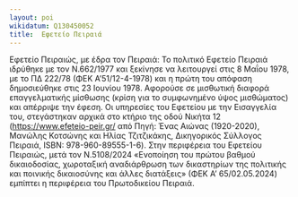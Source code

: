 ```yaml
---
layout: poi
wikidatum: Q130450052
title:  Εφετείο Πειραιά
---
```


Εφετείο Πειραιώς, με έδρα τον Πειραιά: Το πολιτικό Εφετείο Πειραιά ιδρύθηκε με τον Ν.662/1977 και ξεκίνησε να λειτουργεί στις 8 Μαΐου 1978, με το ΠΔ 222/78 (ΦΕΚ Α’51/12-4-1978) και η πρώτη του απόφαση δημοσιεύθηκε στις 23 Ιουνίου 1978. Αφορούσε σε μισθωτική διαφορά επαγγελματικής μίσθωσης (κρίση για το συμφωνημένο ύψος μισθώματος) και απέρριψε την έφεση. Οι υπηρεσίες του Εφετείου με την Εισαγγελία του, στεγάστηκαν αρχικά στο κτήριο της οδού Νικήτα 12 (https://www.efeteio-peir.gr/ από Πηγή: Ένας Αιώνας (1920-2020), Μανώλης Κοτσώνης και Ηλίας Τζιτζικάκης, Δικηγορικός Σύλλογος Πειραιά, ISBN: 978-960-89555-1-6). Στην περιφέρεια του Εφετείου Πειραιώς, μετά τον Ν.5108/2024 «Ενοποίηση του πρώτου βαθμού δικαιοδοσίας, χωροταξική αναδιάρθρωση των δικαστηρίων της πολιτικής και ποινικής δικαιοσύνης και άλλες διατάξεις» (ΦΕΚ Α’ 65/02.05.2024) εμπίπτει η περιφέρεια του Πρωτοδικείου Πειραιά.
  
